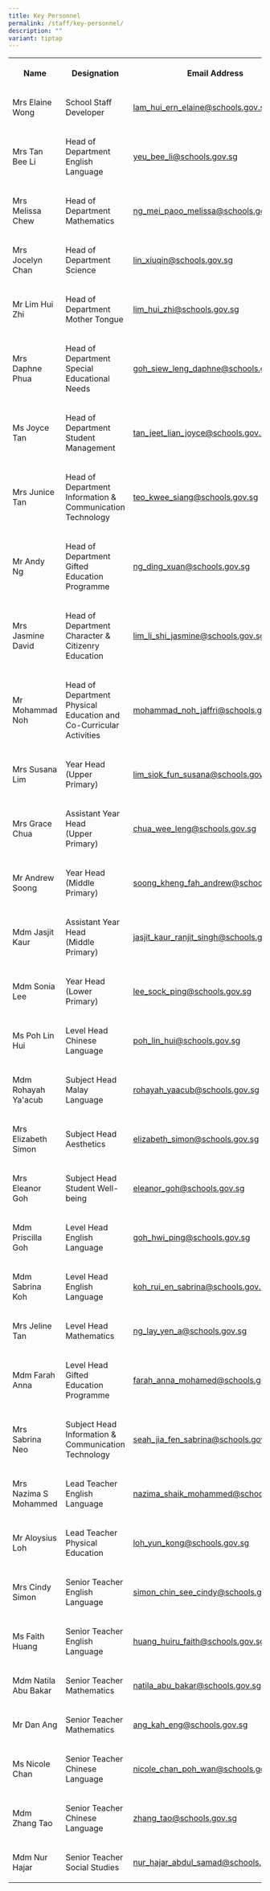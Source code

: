 ```yaml
---
title: Key Personnel
permalink: /staff/key-personnel/
description: ""
variant: tiptap
---
```

<table><tbody><tr><th rowspan="1" colspan="1"><p><strong>Name</strong></p></th><th rowspan="1" colspan="1"><p><strong>Designation</strong></p></th><th rowspan="1" colspan="1"><p><strong>Email Address</strong></p></th></tr><tr><td rowspan="1" colspan="1"><p>Mrs Elaine Wong</p></td><td rowspan="1" colspan="1"><p>School Staff Developer</p></td><td rowspan="1" colspan="1"><p><a href="mailto:lam_hui_ern_elaine@schools.gov.sg" rel="noopener noreferrer nofollow" target="_blank">lam_hui_ern_elaine@schools.gov.sg</a></p></td></tr><tr><td rowspan="1" colspan="1"><p>Mrs Tan Bee Li</p></td><td rowspan="1" colspan="1"><p>Head of Department<br>English Language</p></td><td rowspan="1" colspan="1"><p><a href="mailto:yeu_bee_li@schools.gov.sg" rel="noopener noreferrer nofollow" target="_blank">yeu_bee_li@schools.gov.sg</a></p></td></tr><tr><td rowspan="1" colspan="1"><p>Mrs Melissa Chew</p></td><td rowspan="1" colspan="1"><p>Head of Department<br>Mathematics</p></td><td rowspan="1" colspan="1"><p><a href="mailto:ng_mei_paoo_melissa@schools.gov.sg" rel="noopener noreferrer nofollow" target="_blank">ng_mei_paoo_melissa@schools.gov.sg</a></p></td></tr><tr><td rowspan="1" colspan="1"><p>Mrs Jocelyn Chan</p></td><td rowspan="1" colspan="1"><p>Head of Department<br>Science</p></td><td rowspan="1" colspan="1"><p><a href="mailto:lin_xiuqin@schools.gov.sg" rel="noopener noreferrer nofollow" target="_blank">lin_xiuqin@schools.gov.sg</a></p></td></tr><tr><td rowspan="1" colspan="1"><p>Mr Lim Hui Zhi</p></td><td rowspan="1" colspan="1"><p>Head of Department<br>Mother Tongue</p></td><td rowspan="1" colspan="1"><p><a href="mailto:lim_hui_zhi@schools.gov.sg" rel="noopener noreferrer nofollow" target="_blank">lim_hui_zhi@schools.gov.sg</a></p></td></tr><tr><td rowspan="1" colspan="1"><p>Mrs Daphne Phua</p></td><td rowspan="1" colspan="1"><p>Head of Department<br>Special Educational Needs</p></td><td rowspan="1" colspan="1"><p><a href="mailto:goh_siew_leng_daphne@schools.gov.sg" rel="noopener noreferrer nofollow" target="_blank">goh_siew_leng_daphne@schools.gov.sg</a></p></td></tr><tr><td rowspan="1" colspan="1"><p>Ms Joyce Tan</p></td><td rowspan="1" colspan="1"><p>Head of Department<br>Student Management</p></td><td rowspan="1" colspan="1"><p><a href="mailto:tan_jeet_lian_joyce@schools.gov.sg" rel="noopener noreferrer nofollow" target="_blank">tan_jeet_lian_joyce@schools.gov.sg</a></p></td></tr><tr><td rowspan="1" colspan="1"><p>Mrs Junice Tan</p></td><td rowspan="1" colspan="1"><p>Head of Department<br>Information &amp; Communication Technology</p></td><td rowspan="1" colspan="1"><p><a href="mailto:teo_kwee_siang@schools.gov.sg" rel="noopener noreferrer nofollow" target="_blank">teo_kwee_siang@schools.gov.sg</a></p></td></tr><tr><td rowspan="1" colspan="1"><p>Mr Andy Ng</p></td><td rowspan="1" colspan="1"><p>Head of Department<br>Gifted Education Programme</p></td><td rowspan="1" colspan="1"><p><a href="mailto:ng_ding_xuan@schools.gov.sg" rel="noopener noreferrer nofollow" target="_blank">ng_ding_xuan@schools.gov.sg</a></p></td></tr><tr><td rowspan="1" colspan="1"><p>Mrs Jasmine David<br></p></td><td rowspan="1" colspan="1"><p>Head of Department<br>Character &amp; Citizenry Education</p></td><td rowspan="1" colspan="1"><p><a href="mailto:lim_li_shi_jasmine@schools.gov.sg" rel="noopener noreferrer nofollow" target="_blank">lim_li_shi_jasmine@schools.gov.sg</a></p></td></tr><tr><td rowspan="1" colspan="1"><p>Mr Mohammad Noh</p></td><td rowspan="1" colspan="1"><p>Head of Department<br>Physical Education and Co-Curricular Activities</p></td><td rowspan="1" colspan="1"><p><a href="mailto:mohammad_noh_jaffri@schools.gov.sg" rel="noopener noreferrer nofollow" target="_blank">mohammad_noh_jaffri@schools.gov.sg</a></p></td></tr><tr><td rowspan="1" colspan="1"><p>Mrs Susana Lim</p></td><td rowspan="1" colspan="1"><p>Year Head<br>(Upper Primary)</p></td><td rowspan="1" colspan="1"><p><a href="mailto:lim_siok_fun_susana@schools.gov.sg" rel="noopener noreferrer nofollow" target="_blank">lim_siok_fun_susana@schools.gov.sg</a></p></td></tr><tr><td rowspan="1" colspan="1"><p>Mrs Grace Chua</p></td><td rowspan="1" colspan="1"><p>Assistant Year Head <br>(Upper Primary)</p></td><td rowspan="1" colspan="1"><p><a href="mailto:chua_wee_leng@schools.gov.sg" rel="noopener noreferrer nofollow" target="_blank">chua_wee_leng@schools.gov.sg</a></p></td></tr><tr><td rowspan="1" colspan="1"><p>Mr Andrew Soong</p></td><td rowspan="1" colspan="1"><p>Year Head<br>(Middle Primary)</p></td><td rowspan="1" colspan="1"><p><a href="mailto:soong_kheng_fah_andrew@schools.gov.sg" rel="noopener noreferrer nofollow" target="_blank">soong_kheng_fah_andrew@schools.gov.sg</a></p></td></tr><tr><td rowspan="1" colspan="1"><p>Mdm Jasjit Kaur</p></td><td rowspan="1" colspan="1"><p>Assistant Year Head<br>(Middle Primary)</p></td><td rowspan="1" colspan="1"><p><a href="mailto:jasjit_kaur_ranjit_singh@schools.gov.sg" rel="noopener noreferrer nofollow" target="_blank">jasjit_kaur_ranjit_singh@schools.gov.sg</a></p></td></tr><tr><td rowspan="1" colspan="1"><p>Mdm Sonia Lee</p></td><td rowspan="1" colspan="1"><p>Year Head<br>(Lower Primary)</p></td><td rowspan="1" colspan="1"><p><a href="mailto:lee_sock_ping@schools.gov.sg" rel="noopener noreferrer nofollow" target="_blank">lee_sock_ping@schools.gov.sg</a></p></td></tr><tr><td rowspan="1" colspan="1"><p>Ms Poh Lin Hui</p></td><td rowspan="1" colspan="1"><p>Level Head<br>Chinese Language</p></td><td rowspan="1" colspan="1"><p><a href="mailto:poh_lin_hui@schools.gov.sg" rel="noopener noreferrer nofollow" target="_blank">poh_lin_hui@schools.gov.sg</a></p></td></tr><tr><td rowspan="1" colspan="1"><p>Mdm Rohayah Ya'acub</p></td><td rowspan="1" colspan="1"><p>Subject Head<br>Malay Language</p></td><td rowspan="1" colspan="1"><p><a href="mailto:rohayah_yaacub@schools.gov.sg" rel="noopener noreferrer nofollow" target="_blank">rohayah_yaacub@schools.gov.sg</a></p></td></tr><tr><td rowspan="1" colspan="1"><p>Mrs Elizabeth Simon</p></td><td rowspan="1" colspan="1"><p>Subject Head<br>Aesthetics</p></td><td rowspan="1" colspan="1"><p><a href="mailto:elizabeth_simon@schools.gov.sg" rel="noopener noreferrer nofollow" target="_blank">elizabeth_simon@schools.gov.sg</a></p></td></tr><tr><td rowspan="1" colspan="1"><p>Mrs Eleanor Goh</p></td><td rowspan="1" colspan="1"><p>Subject Head<br>Student Well-being</p></td><td rowspan="1" colspan="1"><p><a href="mailto:eleanor_goh@schools.gov.sg" rel="noopener noreferrer nofollow" target="_blank">eleanor_goh@schools.gov.sg</a></p></td></tr><tr><td rowspan="1" colspan="1"><p>Mdm Priscilla Goh</p></td><td rowspan="1" colspan="1"><p>Level Head<br>English Language</p></td><td rowspan="1" colspan="1"><p><a href="mailto:goh_hwi_ping@schools.gov.sg" rel="noopener noreferrer nofollow" target="_blank">goh_hwi_ping@schools.gov.sg</a></p></td></tr><tr><td rowspan="1" colspan="1"><p>Mdm Sabrina Koh</p></td><td rowspan="1" colspan="1"><p>Level Head<br>English Language</p></td><td rowspan="1" colspan="1"><p><a href="mailto:koh_rui_en_sabrina@schools.gov.sg" rel="noopener noreferrer nofollow" target="_blank">koh_rui_en_sabrina@schools.gov.sg</a></p></td></tr><tr><td rowspan="1" colspan="1"><p>Mrs Jeline Tan</p></td><td rowspan="1" colspan="1"><p>Level Head<br>Mathematics</p></td><td rowspan="1" colspan="1"><p><a href="mailto:ng_lay_yen_a@schools.gov.sg" rel="noopener noreferrer nofollow" target="_blank">ng_lay_yen_a@schools.gov.sg</a></p></td></tr><tr><td rowspan="1" colspan="1"><p>Mdm Farah Anna</p></td><td rowspan="1" colspan="1"><p>Level Head<br>Gifted Education Programme</p></td><td rowspan="1" colspan="1"><p><a href="mailto:farah_anna_mohamed@schools.gov.sg" rel="noopener noreferrer nofollow" target="_blank">farah_anna_mohamed@schools.gov.sg</a></p></td></tr><tr><td rowspan="1" colspan="1"><p>Mrs Sabrina Neo</p></td><td rowspan="1" colspan="1"><p>Subject Head<br>Information &amp; Communication<br>Technology</p></td><td rowspan="1" colspan="1"><p><a href="mailto:seah_jia_fen_sabrina@schools.gov.sg" rel="noopener noreferrer nofollow" target="_blank">seah_jia_fen_sabrina@schools.gov.sg</a></p></td></tr><tr><td rowspan="1" colspan="1"><p>Mrs Nazima S Mohammed</p></td><td rowspan="1" colspan="1"><p>Lead Teacher<br>English Language</p></td><td rowspan="1" colspan="1"><p><a href="mailto:nazima_shaik_mohammed@schools.gov.sg" rel="noopener noreferrer nofollow" target="_blank">nazima_shaik_mohammed@schools.gov.sg</a></p></td></tr><tr><td rowspan="1" colspan="1"><p>Mr Aloysius Loh</p></td><td rowspan="1" colspan="1"><p>Lead Teacher<br>Physical Education<br></p></td><td rowspan="1" colspan="1"><p><a href="mailto:loh_yun_kong@schools.gov.sg" rel="noopener noreferrer nofollow" target="_blank">loh_yun_kong@schools.gov.sg</a></p></td></tr><tr><td rowspan="1" colspan="1"><p>Mrs Cindy Simon</p></td><td rowspan="1" colspan="1"><p>Senior Teacher<br>English Language</p></td><td rowspan="1" colspan="1"><p><a href="mailto:simon_chin_see_cindy@schools.gov.sg" rel="noopener noreferrer nofollow" target="_blank">simon_chin_see_cindy@schools.gov.sg</a></p></td></tr><tr><td rowspan="1" colspan="1"><p>Ms Faith Huang</p></td><td rowspan="1" colspan="1"><p>Senior Teacher<br>English Language</p></td><td rowspan="1" colspan="1"><p><a href="mailto:huang_huiru_faith@schools.gov.sg" rel="noopener noreferrer nofollow" target="_blank">huang_huiru_faith@schools.gov.sg</a></p></td></tr><tr><td rowspan="1" colspan="1"><p>Mdm Natila Abu Bakar<br></p></td><td rowspan="1" colspan="1"><p>Senior Teacher<br>Mathematics</p></td><td rowspan="1" colspan="1"><p><a href="mailto:natila_abu_bakar@schools.gov.sg" rel="noopener noreferrer nofollow" target="_blank">natila_abu_bakar@schools.gov.sg</a></p></td></tr><tr><td rowspan="1" colspan="1"><p>Mr Dan Ang</p></td><td rowspan="1" colspan="1"><p>Senior Teacher<br>Mathematics</p></td><td rowspan="1" colspan="1"><p><a href="mailto:ang_kah_eng@schools.gov.sg" rel="noopener noreferrer nofollow" target="_blank">ang_kah_eng@schools.gov.sg</a></p></td></tr><tr><td rowspan="1" colspan="1"><p>Ms Nicole Chan</p></td><td rowspan="1" colspan="1"><p>Senior Teacher<br>Chinese Language</p></td><td rowspan="1" colspan="1"><p><a href="mailto:nicole_chan_poh_wan@schools.gov.sg" rel="noopener noreferrer nofollow" target="_blank">nicole_chan_poh_wan@schools.gov.sg</a></p></td></tr><tr><td rowspan="1" colspan="1"><p>Mdm Zhang Tao</p></td><td rowspan="1" colspan="1"><p>Senior Teacher<br>Chinese Language</p></td><td rowspan="1" colspan="1"><p><a href="mailto:zhang_tao@schools.gov.sg" rel="noopener noreferrer nofollow" target="_blank">zhang_tao@schools.gov.sg</a></p></td></tr><tr><td rowspan="1" colspan="1"><p>Mdm Nur Hajar</p></td><td rowspan="1" colspan="1"><p>Senior Teacher Social Studies</p></td><td rowspan="1" colspan="1"><p><a href="mailto:nur_hajar_abdul_samad@schools.gov.sg" rel="noopener noreferrer nofollow" target="_blank">nur_hajar_abdul_samad@schools.gov.sg</a></p></td></tr></tbody></table><p></p>